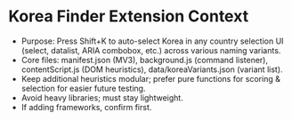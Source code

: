 <!-- Use this file to provide workspace-specific custom instructions to Copilot. For more details, visit https://code.visualstudio.com/docs/copilot/copilot-customization#_use-a-githubcopilotinstructionsmd-file -->

# Korea Finder Extension Context
- Purpose: Press Shift+K to auto-select Korea in any country selection UI (select, datalist, ARIA combobox, etc.) across various naming variants.
- Core files: manifest.json (MV3), background.js (command listener), contentScript.js (DOM heuristics), data/koreaVariants.json (variant list).
- Keep additional heuristics modular; prefer pure functions for scoring & selection for easier future testing.
- Avoid heavy libraries; must stay lightweight.
- If adding frameworks, confirm first.
